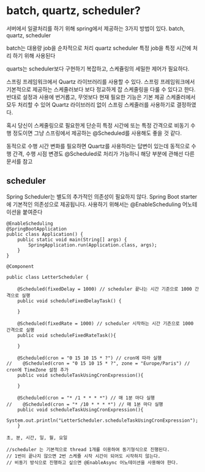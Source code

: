 # batch, quartz, scheduler?

서버에서 일괄처리를 하기 위해 spring에서 제공하는 3가지 방법이 있다.
batch, quartz, scheduler

batch는 대용량 job을 순차적으로 처리
quartz scheduler 특정 job을 특정 시간에 처리
하기 위해 사용된다

quarts는 scheduler보다 구현하기 복잡하고,
스케쥴링의 세밀한 제어가 필요하다.

스프링 프레임워크에서 Quartz 라이브러리를 사용할 수 있다. 스프링 프레임워크에서 기본적으로 제공하는 스케줄러보다 보다 정교하게 잡 스케줄링을 다룰 수 있다고 한다. 반대로 설정과 사용에 번거롭고, 무엇보다 현재 필요한 기능은 기본 제공 스케줄러에서 모두 처리할 수 있어 Quartz 라이브러리 없이 스프링 스케줄러를 사용하기로 결정하였다.

혹시 당신이 스케줄링으로 필요한게 단순히 특정 시간에 또는 특정 간격으로 비동기 수행 정도이면 그냥 스프링에서 제공하는 @Scheduled를 사용해도 좋을 것 같다.

동적으로 수행 시간 변화를 필요하면 Quartz를 사용하라는 답변이 있는데 동적으로 수행 간격, 수행 시점 변경도 @Scheduled로 처리가 가능하니 해당 부분에 관해선 다른 문서를 참고

## scheduler

Spring Scheduler는 별도의 추가적인 의존성이 필요하지 않다. Spring Boot starter에 기본적인 의존성으로 제공됩니다. 사용하기 위해서는 @EnableScheduling 어노테이션을 붙여준다

```
@EnableScheduling
@SpringBootApplication
public class Application() {
    public static void main(String[] args) {
        SpringApplication.run(Application.class, args);
    }
}
```

```
@Component

public class LetterScheduler {

    @Scheduled(fixedDelay = 1000) // scheduler 끝나는 시간 기준으로 1000 간격으로 실행
    public void scheduleFixedDelayTask() {

    }

    @Scheduled(fixedRate = 1000) // scheduler 시작하는 시간 기즌으로 1000 간격으로 실행
    public void scheduleFixedRateTask(){

    }

    @Scheduled(cron = "0 15 10 15 * ?") // cron에 따라 실행
//    @Scheduled(cron = "0 15 10 15 * ?", zone = "Europe/Paris") // cron에 TimeZone 설정 추가
    public void scheduleTaskUsingCronExpression(){

    }

    @Scheduled(cron = "* /1 * * * *") // 매 1분 마다 실행
//    @Scheduled(cron = "* /10 * * * *") // 매 1분 마다 실행
    public void scheduleTaskUsingCronExpression(){
        System.out.println("LetterScheduler.scheduleTaskUsingCronExpression");
    }

```

    초, 분, 시간, 일, 월, 요일

    //scheduler 는 기본적으로 thread 1개를 이용하여 동기형식으로 진행된다.
    // 1번이 끝나지 않으면 2번 스케쥴 시작 시간이 되어도 시작하지 않는다.
    // 비동기 방식으로 진행하고 싶으면 @EnableAsync 어노테이션을 사용해야 한다.
